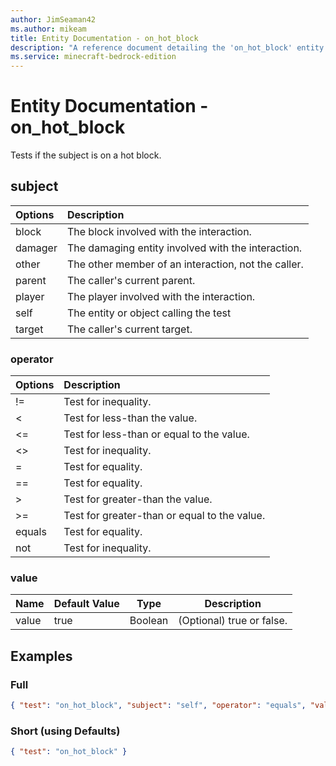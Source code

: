 ```yaml
---
author: JimSeaman42
ms.author: mikeam
title: Entity Documentation - on_hot_block
description: "A reference document detailing the 'on_hot_block' entity filter"
ms.service: minecraft-bedrock-edition
---
```


# Entity Documentation - on_hot_block

Tests if the subject is on a hot block.

## subject

| Options| Description |
|:-----------|:-----------|
| block| The block involved with the interaction. |
| damager| The damaging entity involved with the interaction. |
| other| The other member of an interaction, not the caller. |
| parent| The caller's current parent. |
| player| The player involved with the interaction. |
| self| The entity or object calling the test |
| target| The caller's current target. |

### operator

| Options| Description |
|:-----------|:-----------|
| !=| Test for inequality. |
| <| Test for less-than the value. |
| <=| Test for less-than or equal to the value. |
| <>| Test for inequality. |
| =| Test for equality. |
| ==| Test for equality. |
| >| Test for greater-than the value. |
| >=| Test for greater-than or equal to the value. |
| equals| Test for equality. |
| not| Test for inequality. |

### value

|Name |Default Value  |Type  |Description  |
|---------|---------|---------|---------|
|value |true |Boolean |(Optional) true or false. |

## Examples

### Full

```json
{ "test": "on_hot_block", "subject": "self", "operator": "equals", "value": true}
```

### Short (using Defaults)

```json
{ "test": "on_hot_block" }
```
